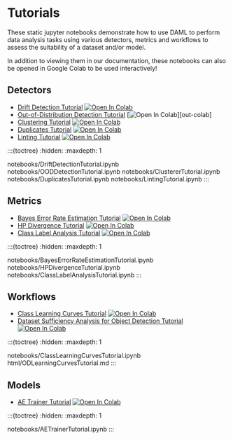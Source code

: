 Tutorials
=========

These static jupyter notebooks demonstrate how to use DAML to perform data analysis tasks using various detectors, metrics and workflows to assess the suitability of a dataset and/or model.

In addition to viewing them in our documentation, these notebooks can also be opened in Google Colab to be used interactively!

Detectors
---------

- [Drift Detection Tutorial](notebooks/DriftDetectionTutorial) [![Open In Colab][colab-badge]][drift-colab]
- [Out-of-Distribution Detection Tutorial](notebooks/OODDetectionTutorial) [![Open In Colab][colab-badge]][out-colab]
- [Clustering Tutorial](notebooks/ClustererTutorial) [![Open In Colab][colab-badge]][clust-colab]
- [Duplicates Tutorial](notebooks/DuplicatesTutorial) [![Open In Colab][colab-badge]][dup-colab]
- [Linting Tutorial](notebooks/LintingTutorial) [![Open In Colab][colab-badge]][lint-colab]

:::{toctree}
:hidden:
:maxdepth: 1

notebooks/DriftDetectionTutorial.ipynb
notebooks/OODDetectionTutorial.ipynb
notebooks/ClustererTutorial.ipynb
notebooks/DuplicatesTutorial.ipynb
notebooks/LintingTutorial.ipynb
:::

Metrics
-------

- [Bayes Error Rate Estimation Tutorial](notebooks/BayesErrorRateEstimationTutorial) [![Open In Colab][colab-badge]][ber-colab]
- [HP Divergence Tutorial](notebooks/HPDivergenceTutorial) [![Open In Colab][colab-badge]][div-colab]
- [Class Label Analysis Tutorial](notebooks/ClassLabelAnalysisTutorial) [![Open In Colab][colab-badge]][lbl-colab]

:::{toctree}
:hidden:
:maxdepth: 1

notebooks/BayesErrorRateEstimationTutorial.ipynb
notebooks/HPDivergenceTutorial.ipynb
notebooks/ClassLabelAnalysisTutorial.ipynb
:::

Workflows
---------

- [Class Learning Curves Tutorial](notebooks/ClassLearningCurvesTutorial) [![Open In Colab][colab-badge]][suff-colab]
- [Dataset Sufficiency Analysis for Object Detection Tutorial](html/ODLearningCurvesTutorial) [![Open In Colab][colab-badge]][odlc-colab]

:::{toctree}
:hidden:
:maxdepth: 1

notebooks/ClassLearningCurvesTutorial.ipynb
html/ODLearningCurvesTutorial.md
:::

Models
------

- [AE Trainer Tutorial](notebooks/AETrainerTutorial) [![Open In Colab][colab-badge]][ae-colab]

:::{toctree}
:hidden:
:maxdepth: 1

notebooks/AETrainerTutorial.ipynb
:::

[colab-badge]: https://colab.research.google.com/assets/colab-badge.svg
[ber-colab]: https://colab.research.google.com/github/aria-ml/daml/blob/main/docs/tutorials/notebooks/BayesErrorRateEstimationTutorial.ipynb
[suff-colab]: https://colab.research.google.com/github/aria-ml/daml/blob/main/docs/tutorials/notebooks/ClassLearningCurvesTutorial.ipynb
[div-colab]: https://colab.research.google.com/github/aria-ml/daml/blob/main/docs/tutorials/notebooks/HPDivergenceTutorial.ipynb
[drift-colab]: https://colab.research.google.com/github/aria-ml/daml/blob/main/docs/tutorials/notebooks/DriftDivergenceTutorial.ipynb
[ae-colab]: https://colab.research.google.com/github/aria-ml/daml/blob/main/docs/tutorials/notebooks/AETrainerTutorial.ipynb
[lbl-colab]: https://colab.research.google.com/github/aria-ml/daml/blob/main/docs/tutorials/notebooks/ClassLabelAnalysisTutorial.ipynb
[odlc-colab]: https://colab.research.google.com/github/aria-ml/daml/blob/main/docs/tutorials/notebooks/ODLearningCurvesTutorial.ipynb
[clust-colab]: https://colab.research.google.com/github/aria-ml/daml/blob/main/docs/tutorials/notebooks/ClustererTutorial.ipynb
[dup-colab]: https://colab.research.google.com/github/aria-ml/daml/blob/main/docs/tutorials/notebooks/DuplicatesTutorial.ipynb
[lint-colab]: https://colab.research.google.com/github/aria-ml/daml/blob/main/docs/tutorials/notebooks/LintingTutorial.ipynb
